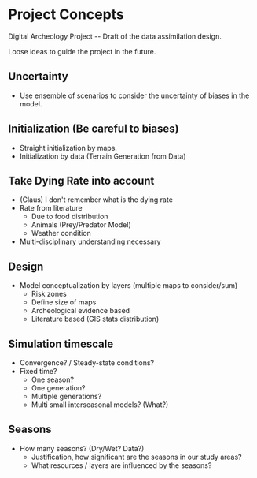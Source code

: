 # Project Concepts

Digital Archeology Project -- Draft of the data assimilation design.

Loose ideas to guide the project in the future.

## Uncertainty
- Use ensemble of scenarios to consider the uncertainty of biases in
  the model.
## Initialization (Be careful to biases)
- Straight initialization by maps.
- Initialization by data (Terrain Generation from Data)

## Take Dying Rate into account
- (Claus) I don't remember what is the dying rate
- Rate from literature 
  - Due to food distribution
  - Animals (Prey/Predator Model)
  - Weather condition
- Multi-disciplinary understanding necessary

## Design
- Model conceptualization by layers (multiple maps to consider/sum)
  - Risk zones
  - Define size of maps
  - Archeological evidence based
  - Literature based (GIS stats distribution)

## Simulation timescale
- Convergence? / Steady-state conditions?
- Fixed time?
  - One season?
  - One generation?
  - Multiple generations?
  - Multi small interseasonal models? (What?)

## Seasons
- How many seasons? (Dry/Wet? Data?)
  - Justification, how significant are the seasons in our study areas?
  - What resources / layers are influenced by the seasons?
